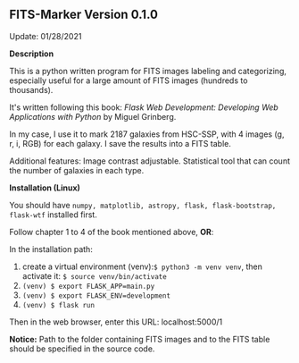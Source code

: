 FITS-Marker Version 0.1.0  
-----------
Update: 01/28/2021

**Description**

This is a python written program for FITS images labeling and categorizing, especially useful for a large amount of FITS images (hundreds to thousands).

It's written following this book: *Flask Web Development: Developing Web Applications with Python* by Miguel Grinberg.

In my case, I use it to mark 2187 galaxies from HSC-SSP, with 4 images (g, r, i, RGB) for each galaxy. I save the results into a FITS table.

Additional features: Image contrast adjustable. Statistical tool that can count the number of galaxies in each type.

**Installation (Linux)**

You should have ```numpy, matplotlib, astropy, flask, flask-bootstrap, flask-wtf```  installed first.

Follow chapter 1 to 4 of the book mentioned above, **OR**:

In the installation path:
  1) create a virtual environment (venv):```$ python3 -m venv venv```, then activate it: ```$ source venv/bin/activate``` 
  2) ```(venv) $ export FLASK_APP=main.py```
  3) ```(venv) $ export FLASK_ENV=development```
  4) ```(venv) $ flask run```
  
Then in the web browser, enter this URL: localhost:5000/1

**Notice:** Path to the folder containing FITS images and to the FITS table should be specified in the source code. 
